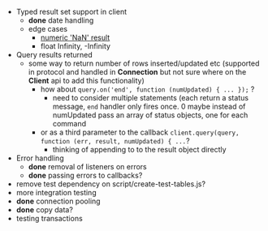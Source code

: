   - Typed result set support in client
    - __done__ date handling
    - edge cases
      - [numeric 'NaN' result](http://www.postgresql.org/docs/8.4/static/datatype-numeric.html)
      - float Infinity, -Infinity
  - Query results returned
    - some way to return number of rows inserted/updated etc
    (supported in protocol and handled in __Connection__ but not sure
    where on the __Client__ api to add this functionality)
      - how about ```query.on('end', function (numUpdated) { ... });``` ?
        - need to consider multiple statements (each return a status message, `end` handler only fires once.
0 maybe instead of numUpdated pass an array of status objects, one for each command
      - or as a third parameter to the callback ```client.query(query, function (err, result, numUpdated) { ...```?
        - thinking of appending to to the result object directly
  - Error handling
    - __done__ removal of listeners on errors
    - __done__ passing errors to callbacks?
  - remove test dependency on script/create-test-tables.js?
  - more integration testing
  - __done__ connection pooling
  - __done__ copy data?
  - testing transactions

